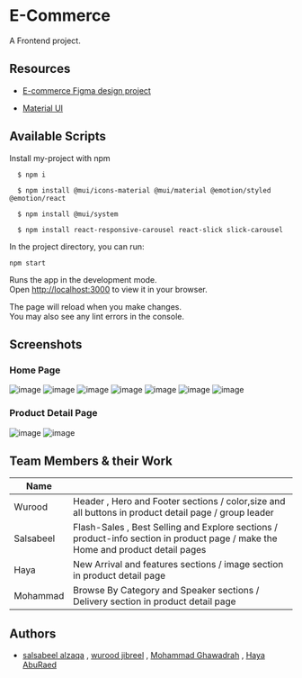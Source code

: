 # E-Commerce
A Frontend project.

## Resources

- [E-commerce Figma design project](https://www.figma.com/file/kBaK1AHo8q2CAHugcJ75kX/Full-E-Commerce-Website-UI-UX-Design-(Community)?node-id=1-3)

- [Material UI](https://mui.com/)

## Available Scripts

Install my-project with npm

```git
  $ npm i

  $ npm install @mui/icons-material @mui/material @emotion/styled @emotion/react

  $ npm install @mui/system

  $ npm install react-responsive-carousel react-slick slick-carousel
```

In the project directory, you can run:

`npm start`

Runs the app in the development mode.\
Open [http://localhost:3000](http://localhost:3000) to view it in your browser.

The page will reload when you make changes.\
You may also see any lint errors in the console.

## Screenshots

### Home Page

![image](https://user-images.githubusercontent.com/107882635/234616268-e24e7116-7e39-4b9d-9123-f7000cd70df3.png)
![image](https://user-images.githubusercontent.com/107882635/234616853-8f9daad2-33bb-4ffc-ab72-29e957663f80.png)
![image](https://user-images.githubusercontent.com/107882635/234617123-50cec805-f5a1-483d-93a7-4c7c575739de.png)
![image](https://user-images.githubusercontent.com/107882635/234617553-73214863-9a48-44b2-a89a-538847a197f0.png)
![image](https://user-images.githubusercontent.com/107882635/234619437-3011bb85-19a3-4d16-80d0-6de163da6794.png)
![image](https://user-images.githubusercontent.com/107882635/234618298-567c7937-2813-4080-bba5-1e6cdf652533.png)
![image](https://user-images.githubusercontent.com/107882635/234618755-95b7c9c1-a081-4a15-92e1-1e0dac898996.png)

### Product Detail Page

![image](https://user-images.githubusercontent.com/107882635/234619954-62622667-f2fd-4163-8bcf-b5aeefd40ef8.png)
![image](https://user-images.githubusercontent.com/107882635/234620077-5c628650-5f5f-4aa5-8aa7-bdca717b4310.png)


## Team Members & their Work

| Name             |                                                              |
| ----------------- | ------------------------------------------------------------------ |
|Wurood| Header , Hero and Footer sections / color,size and all buttons in product detail page / group leader |
|Salsabeel |Flash-Sales , Best Selling and Explore sections / product-info section in product page / make the Home and product detail pages |
|Haya |New Arrival and features sections / image section in product detail page |
|Mohammad|Browse By Category and Speaker sections / Delivery section in product detail page |

## Authors

- [salsabeel alzaqa](https://www.github.com/salsabeel-alzaqa) , [wurood jibreel](https://github.com/wurood) , [Mohammad Ghawadrah](https://github.com/MohammadGhawadrah) , [Haya AbuRaed](https://github.com/HayaAbuRaed)
